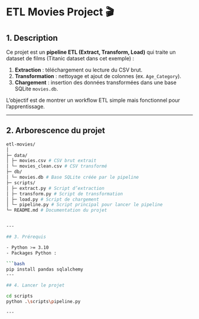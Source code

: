 # ETL Movies Project 🎬

## 1. Description

Ce projet est un **pipeline ETL (Extract, Transform, Load)** qui traite un dataset de films (Titanic dataset dans cet exemple) :

1. **Extraction** : téléchargement ou lecture du CSV brut.  
2. **Transformation** : nettoyage et ajout de colonnes (ex. `Age_Category`).  
3. **Chargement** : insertion des données transformées dans une base SQLite `movies.db`.  

L’objectif est de montrer un workflow ETL simple mais fonctionnel pour l’apprentissage.

---

## 2. Arborescence du projet
```bash
etl-movies/
│
├─ data/
│ ├─ movies.csv # CSV brut extrait
│ └─ movies_clean.csv # CSV transformé
├─ db/
│ └─ movies.db # Base SQLite créée par le pipeline
├─ scripts/
│ ├─ extract.py # Script d’extraction
│ ├─ transform.py # Script de transformation
│ ├─ load.py # Script de chargement
│ └─ pipeline.py # Script principal pour lancer le pipeline
└─ README.md # Documentation du projet


---

## 3. Prérequis

- Python >= 3.10  
- Packages Python :  

```bash
pip install pandas sqlalchemy
---

## 4. Lancer le projet

cd scripts
python .\scripts\pipeline.py

---



